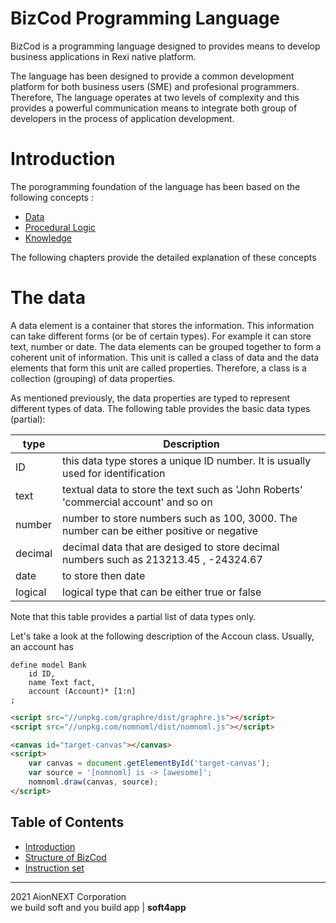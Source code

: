 # BizCod Programming Language


BizCod is a programming language designed to provides means to develop business applications in Rexi native platform. 

The language has been designed to provide a common development platform for both business users (SME) and profesional programmers. Therefore, The language operates at two levels of complexity and this provides a powerful communication means to integrate both group of developers in the process of application development. 

# Introduction

The porogramming foundation of the language has been based on the following concepts :
* [Data](#the-data)
* [Procedural Logic](#the-data)
* [Knowledge](#the-data)


The following chapters provide the detailed explanation of these concepts



# The data

A data element is a container that stores the information. This information can take different forms (or be of certain types). For example it can store text, number or date. The data elements can be grouped together to form a coherent unit of information. 
This unit is called a class of data and the data elements that form this unit are called properties. Therefore, a class is a collection (grouping) of data properties.

As mentioned previously, the data properties are typed to represent different types of data. The following table provides the basic data types (partial): 

| type                           | Description   |
|--------------------------------|------------------------------------------------------------------------|
| ID                             |  this data type stores a unique ID number. It is usually used for identification                    |
| text                    | textual data to store the text such as 'John Roberts' 'commercial account' and so on                                          | 
| number                     | number to store numbers such as 100, 3000. The number can be either positive or negative                                        | 
| decimal                     | decimal data that are desiged to store decimal numbers such as 213213.45 , -24324.67                                          | 
| date                     | to store then date                                      | 
| logical                     | logical type that can be either true or false                                        | 

Note that this table provides a partial list of data types only. 

Let's take a look at the following description of the Accoun class. Usually, an account has 




```
define model Bank
    id ID,
    name Text fact,
    account (Account)* [1:n]
;
```

```html
<script src="//unpkg.com/graphre/dist/graphre.js"></script>
<script src="//unpkg.com/nomnoml/dist/nomnoml.js"></script>

<canvas id="target-canvas"></canvas>
<script>
    var canvas = document.getElementById('target-canvas');
    var source = '[nomnoml] is -> [awesome]';
    nomnoml.draw(canvas, source);
</script>
```

## Table of Contents
* [Introduction](#introduction)
* [Structure of BizCod](#structure-of-griddb)
* [Instruction set](#instruction-set)



____________________
2021 AionNEXT Corporation<br>
we build soft and you build app | <b>soft4app</b>
